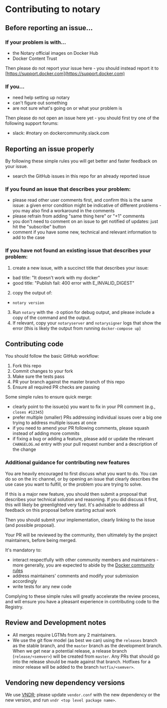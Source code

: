 # Contributing to notary

## Before reporting an issue...

### If your problem is with...

 - the Notary official images on Docker Hub
 - Docker Content Trust

Then please do not report your issue here - you should instead report it to [https://support.docker.com](https://support.docker.com)

### If you...

 - need help setting up notary
 - can't figure out something
 - are not sure what's going on or what your problem is

Then please do not open an issue here yet - you should first try one of the following support forums:

 - slack: #notary on dockercommunity.slack.com

## Reporting an issue properly

By following these simple rules you will get better and faster feedback on your issue.

 - search the GitHub issues in this repo for an already reported issue

### If you found an issue that describes your problem:

 - please read other user comments first, and confirm this is the same issue: a given error condition might be indicative of different problems - you may also find a workaround in the comments
 - please refrain from adding "same thing here" or "+1" comments
 - you don't need to comment on an issue to get notified of updates: just hit the "subscribe" button
 - comment if you have some new, technical and relevant information to add to the case

### If you have not found an existing issue that describes your problem:

 1. create a new issue, with a succinct title that describes your issue:
   - bad title: "It doesn't work with my docker"
   - good title: "Publish fail: 400 error with E_INVALID_DIGEST"
 2. copy the output of:
   - `notary version`
 3. Run `notary` with the `-D` option for debug output, and please include a copy of the command and the output.
 4. If relevant, copy your `notaryserver` and `notarysigner` logs that show the error (this is likely the output from running `docker-compose up`)

## Contributing code

You should follow the basic GitHub workflow:

 1. Fork this repo
 2. Commit changes to your fork
 3. Make sure the tests pass
 4. PR your branch against the master branch of this repo
 5. Ensure all required PR checks are passing

Some simple rules to ensure quick merge:

 - clearly point to the issue(s) you want to fix in your PR comment (e.g., `closes #12345`)
 - prefer multiple (smaller) PRs addressing individual issues over a big one trying to address multiple issues at once
 - if you need to amend your PR following comments, please squash instead of adding more commits
 - if fixing a bug or adding a feature, please add or update the relevant `CHANGELOG.md` entry with your pull request number
   and a description of the change

### Additional guidance for contributing new features

You are heavily encouraged to first discuss what you want to do. You can do so on the irc channel, or by opening an issue that clearly describes the use case you want to fulfill, or the problem you are trying to solve.

If this is a major new feature, you should then submit a proposal that describes your technical solution and reasoning.
If you did discuss it first, this will likely be greenlighted very fast. It's advisable to address all feedback on this proposal before starting actual work

Then you should submit your implementation, clearly linking to the issue (and possible proposal).

Your PR will be reviewed by the community, then ultimately by the project maintainers, before being merged.

It's mandatory to:

 - interact respectfully with other community members and maintainers - more generally, you are expected to abide by the [Docker community rules](https://github.com/docker/docker/blob/master/CONTRIBUTING.md#docker-community-guidelines)
 - address maintainers' comments and modify your submission accordingly
 - write tests for any new code

Complying to these simple rules will greatly accelerate the review process, and will ensure you have a pleasant experience in contributing code to the Registry.

## Review and Development notes

- All merges require LGTMs from any 2 maintainers.
- We use the git flow model (as best we can) using the `releases` branch as the stable branch, and the `master` branch as the development branch.  When we get near a potential release, a release branch (`release/<semver>`) will be created from `master`.  Any PRs that should go into the release should be made against that branch.  Hotfixes for a minor release will be added to the branch `hotfix/<semver>`.

## Vendoring new dependency versions

We use [VNDR](https://github.com/LK4D4/vndr); please update `vendor.conf` with the new dependency or the new version, and run
`vndr <top level package name>`.